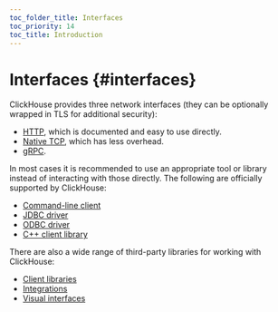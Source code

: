 ```yaml
---
toc_folder_title: Interfaces
toc_priority: 14
toc_title: Introduction
---
```


# Interfaces {#interfaces}

ClickHouse provides three network interfaces (they can be optionally wrapped in TLS for additional security):

-   [HTTP](http.md), which is documented and easy to use directly.
-   [Native TCP](../interfaces/tcp.md), which has less overhead.
-   [gRPC](grpc.md).

In most cases it is recommended to use an appropriate tool or library instead of interacting with those directly. The following are officially supported by ClickHouse:

-   [Command-line client](../interfaces/cli.md)
-   [JDBC driver](../interfaces/jdbc.md)
-   [ODBC driver](../interfaces/odbc.md)
-   [C++ client library](../interfaces/cpp.md)

There are also a wide range of third-party libraries for working with ClickHouse:

-   [Client libraries](../interfaces/third-party/client-libraries.md)
-   [Integrations](../interfaces/third-party/integrations.md)
-   [Visual interfaces](../interfaces/third-party/gui.md)

